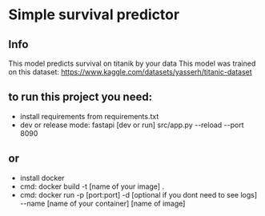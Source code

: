 # Simple survival predictor
## Info
This model predicts survival on titanik by your data
This model was trained on this dataset: https://www.kaggle.com/datasets/yasserh/titanic-dataset

## to run this project you need:
 - install requirements from requirements.txt
 - dev or release mode: fastapi [dev or run] src/app.py --reload --port 8090
## or
- install docker
- cmd: docker build -t [name of your image] .
- cmd: docker run -p [port:port] -d [optional if you dont need to see logs] --name [name of your container] [name of image]
